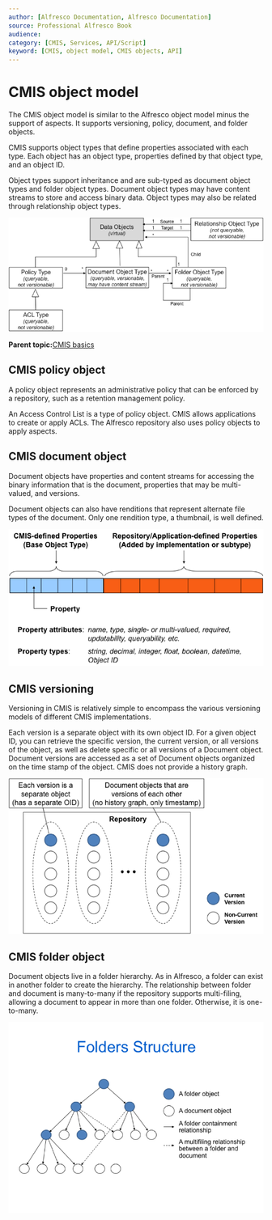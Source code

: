 ```yaml
---
author: [Alfresco Documentation, Alfresco Documentation]
source: Professional Alfresco Book
audience: 
category: [CMIS, Services, API/Script]
keyword: [CMIS, object model, CMIS objects, API]
---
```


# CMIS object model

The CMIS object model is similar to the Alfresco object model minus the support of aspects. It supports versioning, policy, document, and folder objects.

CMIS supports object types that define properties associated with each type. Each object has an object type, properties defined by that object type, and an object ID.

Object types support inheritance and are sub-typed as document object types and folder object types. Document object types may have content streams to store and access binary data. Object types may also be related through relationship object types.

![](../images/cmis-objects.png)

**Parent topic:**[CMIS basics](../../../pra/1/concepts/cmis-basics.md)

## CMIS policy object

A policy object represents an administrative policy that can be enforced by a repository, such as a retention management policy.

An Access Control List is a type of policy object. CMIS allows applications to create or apply ACLs. The Alfresco repository also uses policy objects to apply aspects.

## CMIS document object

Document objects have properties and content streams for accessing the binary information that is the document, properties that may be multi-valued, and versions.

Document objects can also have renditions that represent alternate file types of the document. Only one rendition type, a thumbnail, is well defined.

![](../images/cmis-props.png)

## CMIS versioning

Versioning in CMIS is relatively simple to encompass the various versioning models of different CMIS implementations.

Each version is a separate object with its own object ID. For a given object ID, you can retrieve the specific version, the current version, or all versions of the object, as well as delete specific or all versions of a Document object. Document versions are accessed as a set of Document objects organized on the time stamp of the object. CMIS does not provide a history graph.

![](../images/cmis-versioning.png)

## CMIS folder object

Document objects live in a folder hierarchy. As in Alfresco, a folder can exist in another folder to create the hierarchy. The relationship between folder and document is many-to-many if the repository supports multi-filing, allowing a document to appear in more than one folder. Otherwise, it is one-to-many.

![](../images/cmis-folder.png)

